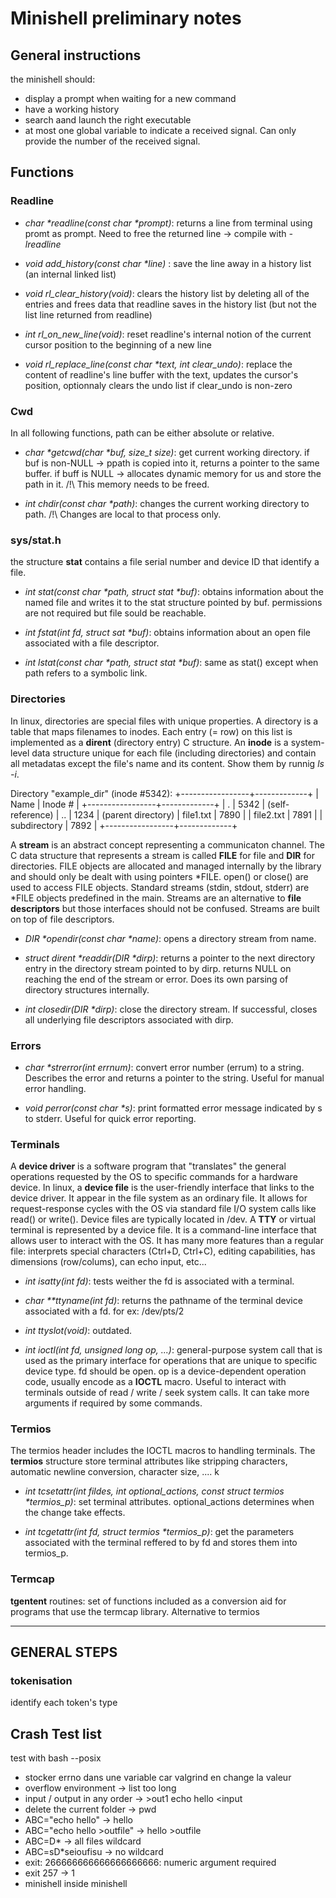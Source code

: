 
# Minishell preliminary notes

## General instructions

the minishell should: 

- display a prompt when waiting for a new command
- have a working history
- search aand launch the right executable
- at most one global variable to indicate a received signal. Can only provide the number of the received signal.

## Functions

### Readline

- _char *readline(const char *prompt)_: returns a line from terminal using promt as prompt. Need to free the returned line -> compile with *-lreadline*

- _void add_history(const char *line)_ : save the line away in a history list (an internal linked list)

- _void rl_clear_history(void)_: clears the history list by deleting all of the entries and frees data that readline saves in the history list (but not the list line returned from readline)

- _int rl_on_new_line(void)_: reset readline's internal notion of the current cursor position to the beginning of a new line

- _void rl_replace_line(const char *text, int clear_undo)_: replace the content of readline's line buffer with the text, updates the cursor's position, optionnaly clears the undo list if clear_undo is non-zero

### Cwd

In all following functions, path can be either absolute or relative.

- _char *getcwd(char *buf, size_t size)_: get current working directory. if buf is non-NULL -> ppath is copied into it, returns a pointer to the same buffer. if buff is NULL -> allocates dynamic memory for us and store the path in it. /!\ This memory needs to be freed.

- _int chdir(const char *path)_: changes the current working directory to path. /!\ Changes are local to that process only.

### sys/stat.h

the structure **stat** contains a file serial number and device ID that identify a file.

- _int stat(const char *path, struct stat *buf)_: obtains information about the named file and writes it to the stat structure pointed by buf. permissions are not required but file sould be reachable. 

- _int fstat(int fd, struct sat *buf)_: obtains information about an open file associated with a file descriptor.

- _int lstat(const char *path, struct stat *buf)_: same as stat() except when path refers to a symbolic link.

### Directories

In linux, directories are special files with unique properties. A directory is a table that maps filenames to inodes. Each entry (= row) on this list is implemented as a **dirent** (directory entry) C structure. 
An **inode** is a system-level data structure unique for each file (including directories) and contain all metadatas except the file's name and its content. Show them by runnig *ls -i*. 

Directory "example_dir" (inode #5342):
+-----------------+-------------+
| Name            | Inode #     |
+-----------------+-------------+
| .               | 5342        | (self-reference)
| ..              | 1234        | (parent directory)
| file1.txt       | 7890        |
| file2.txt       | 7891        |
| subdirectory    | 7892        |
+-----------------+-------------+

A **stream** is an abstract concept representing a communicaton channel. The C data structure that represents a stream is called **FILE** for file and **DIR** for directories. 
FILE objects are allocated and managed internally by the library and should only be dealt with using pointers *FILE. 
open() or close() are used to access FILE objects. Standard streams (stdin, stdout, stderr) are *FILE objects predefined in the main.
Streams are an alternative to **file descriptors** but those interfaces should not be confused. Streams are built on top of file descriptors.

- _DIR *opendir(const char *name)_: opens a directory stream from name.

- _struct dirent *readdir(DIR *dirp)_: returns a pointer to the next directory entry in the directory stream pointed to by dirp. returns NULL on reaching the end of the stream or error. Does its own parsing of directory structures internally.

- _int closedir(DIR *dirp)_: close the directory stream. If successful, closes all underlying file descriptors associated with dirp.

### Errors

- _char *strerror(int errnum)_: convert error number (errum) to a string. Describes the error and returns a pointer to the string. Useful for manual error handling.

- _void perror(const char *s)_: print formatted error message indicated by s to stderr. Useful for quick error reporting.

### Terminals

A **device driver** is a software program that "translates" the general operations requested by the OS to specific commands for a hardware device.
In linux, a **device file** is the user-friendly interface that links to the device driver. It appear in the file system as an ordinary file. It allows for request-response cycles with the OS via standard file I/O system calls like read() or write(). Device files are typically located in /dev. 
A **TTY** or virtual terminal is represented by a device file. It is a command-line interface that allows user to interact with the OS. It has many more features than a regular file: interprets special characters (Ctrl+D, Ctrl+C), editing capabilities, has dimensions (row/colums), can echo input, etc... 

- _int isatty(int fd)_: tests weither the fd is associated with a terminal.

- _char **ttyname(int fd)_: returns the pathname of the terminal device associated with a fd. for ex: /dev/pts/2

- _int ttyslot(void)_: outdated.

- _int ioctl(int fd, unsigned long op, ...)_: general-purpose system call that is used as the primary interface for operations that are unique to specific device type. fd should be open. op is a device-dependent operation code, usually encode as a **IOCTL** macro. Useful to interact with terminals outside of read / write / seek system calls. It can take more arguments if required by some commands.

### Termios

The termios header includes the IOCTL macros to handling terminals. The **termios** structure store terminal attributes like stripping characters, automatic newline conversion, character size, ....
k

- _int tcsetattr(int fildes, int optional_actions, const struct termios *termios_p)_: set terminal attributes. optional_actions determines when the change take effects.

- _int tcgetattr(int fd, struct termios *termios_p)_: get the parameters associated with the terminal reffered to by fd and stores them into termios_p. 

### Termcap

**tgentent** routines: set of functions included as a conversion aid for programs that use the termcap library.
Alternative to termios

--- 

## GENERAL STEPS

### tokenisation 

identify each token's type

## Crash Test list

test with bash --posix

- stocker errno dans une variable car valgrind en change la valeur
- overflow environment -> list too long
- input / output in any order -> >out1 echo hello <input 
- delete the current folder -> pwd
- ABC="echo hello" -> hello
- ABC="echo hello >outfile" -> hello >outfile
- ABC=D* -> all files wildcard
- ABC=sD*seioufisu -> no wildcard
- exit: 266666666666666666666: numeric argument required
- exit 257 -> 1
- minishell inside minishell 
